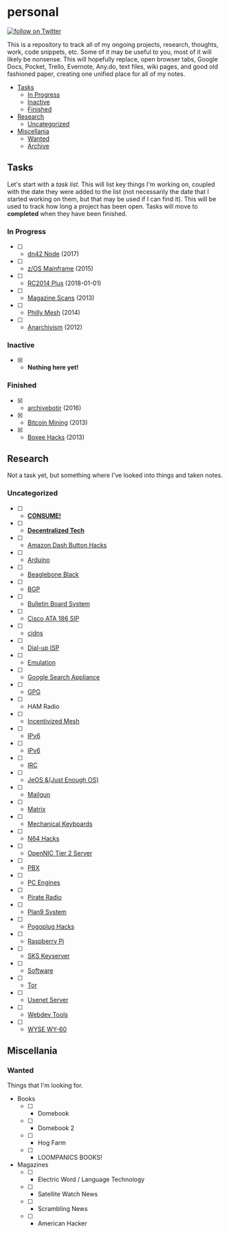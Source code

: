 # personal
<a href="https://twitter.com/intent/follow?screen_name=famicoman">
        <img src="https://img.shields.io/twitter/follow/Famicoman.svg?style=social"
            alt="follow on Twitter"></a>

This is a repository to track all of my ongoing projects, research, thoughts, work, code snippets, etc. Some of it may be useful to you, most of it will likely be nonsense. This will hopefully replace, open browser tabs, Google Docs, Pocket, Trello, Evernote, Any.do, text files, wiki pages, and good old fashioned paper, creating one unified place for all of my notes.

* [Tasks](#Tasks)
	* [In Progress](#in-progress)
	* [Inactive](#inactive)
	* [Finished](#finished)
* [Research](#research)
	* [Uncategorized](#uncategorized)
* [Miscellania](#miscellania)
	* [Wanted](#wanted)
	* [Archive](#archive)
	
## Tasks

Let's start with a *task list*. This will list key things I'm working on, coupled with the date they were added to the list (not necessarily the date that I started working on them, but that may be used if I can find it). This will be used to track how long a project has been open. Tasks will move to **completed** when they have been finished.


### In Progress

- [ ] - [dn42 Node](projects/networking/dn42-node.md) (2017)
- [ ] - [z/OS Mainframe](projects/emulation/zos-mainframe/zos-mainframe.md) (2015)
- [ ] - [RC2014 Plus](prohects/hardware/rc2014-plus.md) (2018-01-01)
- [ ] - [Magazine Scans](projects/scans/magazine-scans.md) (2013)
- [ ] - [Philly Mesh](projects/groups/phillymesh.md) (2014)
- [ ] - [Anarchivism](projects/sites/anarchivism.md) (2012)


### Inactive

- [x] - **Nothing here yet!**

### Finished

- [x] - [archivebotjr](projects/software/archivebotjr.md) (2016)
- [x] - [Bitcoin Mining](projects/software/bitcoin-mining) (2013)
- [x] - [Boxee Hacks](projects/software/boxee-hacks.md) (2013)

## Research

Not a task yet, but something where I've looked into things and taken notes.

### Uncategorized

- [ ] - [**CONSUME!**](research/consume.md)
- [ ] - [**Decentralized Tech**](research/decentralized-tech.md)
- [ ] - [Amazon Dash Button Hacks](research/amazon-dash-button-hacks.md)
- [ ] - [Arduino](research/arduino.md)
- [ ] - [Beaglebone Black](research/beaglebone-black.md)
- [ ] - [BGP](research/bgp.md)
- [ ] - [Bulletin Board System](research/bbs.md)
- [ ] - [Cisco ATA 186 SIP](research/cisco-ata-186-sip.md)
- [ ] - [cjdns](research/cjdns.md)
- [ ] - [Dial-up ISP](research/dial-up-isp.md)
- [ ] - [Emulation](research/emulation.md)
- [ ] - [Google Search Appliance](research/google-search-appliance.md)
- [ ] - [GPG](research/gpg.md)
- [ ] - HAM Radio
- [ ] - [Incentivized Mesh](research/incentivised-mesh.md)
- [ ] - [IPv6](research/ipv6.md)
- [ ] - [IPv6](research/ipv6.md)
- [ ] - [IRC](research/irc.md)
- [ ] - [JeOS &(Just Enough OS)](research/jeos.md)
- [ ] - [Mailgun](research/mailgun.md)
- [ ] - [Matrix](research/matrix.md)
- [ ] - [Mechanical Keyboards](research/mechanical-keyboards.md)
- [ ] - [N64 Hacks](research/n64-hacks.md)
- [ ] - [OpenNIC Tier 2 Server](research/opennic-tier-2-server.md)
- [ ] - [PBX](research/pbx.md)
- [ ] - [PC Engines](research/pc-engines.md)
- [ ] - [Pirate Radio](research/pirate-radio.md)
- [ ] - [Plan9 System](research/plan9-system.md)
- [ ] - [Pogoplug Hacks](research/pogoplug-hacks.md)
- [ ] - [Raspberry Pi](research/raspberry-pi.md)
- [ ] - [SKS Keyserver](research/sks-keyserver.md)
- [ ] - [Software](research/software.md)
- [ ] - [Tor](research/tor.md)
- [ ] - [Usenet Server](research/usenet-server.md)
- [ ] - [Webdev Tools](research/webdev-tools.md)
- [ ] - [WYSE WY-60](research/wyse-wy-60/wyse-wy-60.md)

## Miscellania

### Wanted

Things that I'm looking for.

* Books
	- [ ] - Domebook
	- [ ] - Domebook 2
	- [ ] - Hog Farm
	- [ ] - LOOMPANICS BOOKS!
* Magazines
	- [ ] - Electric Word / Language Technology
	- [ ] - Satellite Watch News
	- [ ] - Scrambling News
	- [ ] - American Hacker
